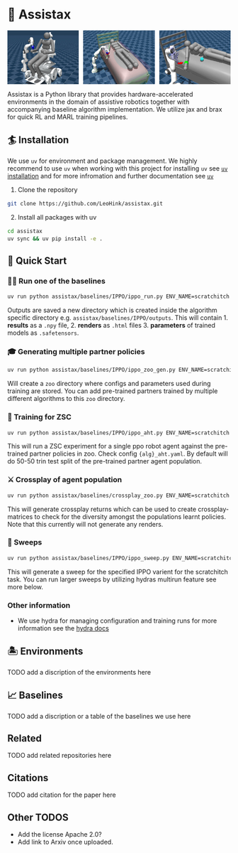 # 🦾 Assistax 

<div style="display: flex; justify-content: space-between;">
  <img src="docs/imgs/scratch.jpeg" alt="Scratching" style="width: 32%;">
  <img src="docs/imgs/bedbath.jpeg" alt="Scratching" style="width: 32%;">
  <img src="docs/imgs/armassist.jpeg" alt="Bedbathing" style="width: 32%;">
</div>

Assistax is a Python library that provides hardware-accelerated environments in the domain of
assistive robotics together with accompanying baseline algorithm implementation. We utilize jax and brax for quick RL and MARL training pipelines. 

## 🏄 Installation 

We use `uv` for environment and package management. We highly recommend to use `uv` when working with this project for installing `uv` see [`uv` installation](docs.astral.sh/uv/getting-started/installation/) and for more infromation and further documentation see [`uv`](https://docs.astral.sh/uv/)

1. Clone the repository 
```bash 
git clone https://github.com/LeoHink/assistax.git
```

2. Install all packages with uv 

```bash
cd assistax
uv sync && uv pip install -e .
```

## 🚀 Quick Start

### 🏋️‍♀️ Run one of the baselines 

```bash
uv run python assistax/baselines/IPPO/ippo_run.py ENV_NAME=scratchitch
```

Outputs are saved a new directory which is created inside the algorithm specific directory e.g. `assistax/baselines/IPPO/outputs`. This will contain 1. **results** as a `.npy` file, 2. **renders** as `.html` files 3. **parameters** of trained models as `.safetensors`. 

### 🎓 Generating multiple partner policies 

```bash
uv run python assistax/baselines/IPPO/ippo_zoo_gen.py ENV_NAME=scratchitch
```

Will create a `zoo` directory where configs and parameters used during training are stored. You can add pre-trained partners trained by multiple different algorithms to this `zoo` directory. 

### 👯 Training for ZSC


```bash
uv run python assistax/baselines/IPPO/ippo_aht.py ENV_NAME=scratchitch
```

This will run a ZSC experiment for a single ppo robot agent against the pre-trained partner policies in zoo. Check config `{alg}_aht.yaml`. By default will do 50-50 trin test split of the pre-trained partner agent population. 

### ⚔️ Crossplay of agent population 

```bash
uv run python assistax/baselines/crossplay_zoo.py ENV_NAME=scratchitch
```

This will generate crossplay returns which can be used to create crossplay-matrices to check for the diversity amongst the populations learnt policies. Note that this currently will not generate any renders. 

### 🧹 Sweeps

```bash
uv run python assistax/baselines/IPPO/ippo_sweep.py ENV_NAME=scratchitch
```

This will generate a sweep for the specified IPPO varient for the scratchitch task. You can run larger sweeps by utilizing hydras multirun feature see more below. 

### Other information 

- We use hydra for managing configuration and training runs for more information see the [hydra docs](https://hydra.cc/docs/intro/)

## 🏝️ Environments 

TODO add a discription of the environments here

## 📈 Baselines 

TODO add a discription or a table of the baselines we use here 

## Related 

TODO add related repositories here 

## Citations 

TODO add citation for the paper here 

## Other TODOS 

- Add the license Apache 2.0?
- Add link to Arxiv once uploaded. 


